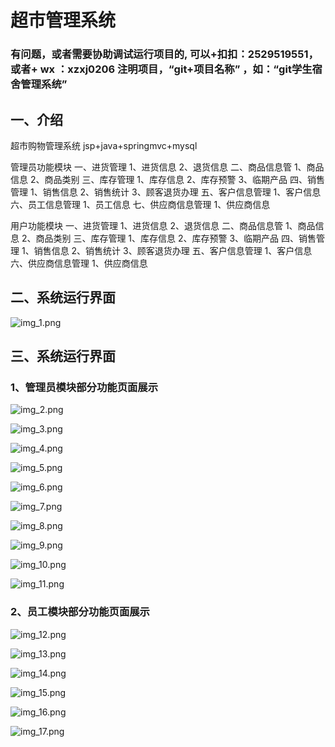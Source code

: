 # 超市管理系统

### 有问题，或者需要协助调试运行项目的, 可以+扣扣：2529519551，或者+ wx ：xzxj0206  注明项目，“git+项目名称” ，如：“git学生宿舍管理系统”

## 一、介绍

超市购物管理系统 jsp+java+springmvc+mysql 

管理员功能模块
一、进货管理
1、进货信息
2、退货信息
二、商品信息管
1、商品信息
2、商品类别
三、库存管理
1、库存信息
2、库存预警
3、临期产品
四、销售管理
1、销售信息
2、销售统计
3、顾客退货办理
五、客户信息管理
1、客户信息
六、员工信息管理
1、员工信息
七、供应商信息管理
1、供应商信息


用户功能模块
一、进货管理
1、进货信息
2、退货信息
二、商品信息管
1、商品信息
2、商品类别
三、库存管理
1、库存信息
2、库存预警
3、临期产品
四、销售管理
1、销售信息
2、销售统计
3、顾客退货办理
五、客户信息管理
1、客户信息
六、供应商信息管理
1、供应商信息


## 二、系统运行界面

![img_1.png](imgs/img_1.png)

## 三、系统运行界面

### 1、管理员模块部分功能页面展示

![img_2.png](imgs/img_2.png)

![img_3.png](imgs/img_3.png)

![img_4.png](imgs/img_4.png)

![img_5.png](imgs/img_5.png)

![img_6.png](imgs/img_6.png)

![img_7.png](imgs/img_7.png)

![img_8.png](imgs/img_8.png)

![img_9.png](imgs/img_9.png)

![img_10.png](imgs/img_10.png)

![img_11.png](imgs/img_11.png)

### 2、员工模块部分功能页面展示

![img_12.png](imgs/img_12.png)

![img_13.png](imgs/img_13.png)

![img_14.png](imgs/img_14.png)

![img_15.png](imgs/img_15.png)

![img_16.png](imgs/img_16.png)

![img_17.png](imgs/img_17.png)


